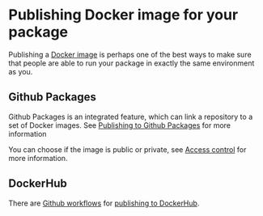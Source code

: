 # Publishing Docker image for your package
Publishing a [Docker image](https://docs.docker.com/get-started/#what-is-a-container-image) is perhaps one of the best ways to make sure that people are able to run your package in exactly the same environment as you.

## Github Packages
Github Packages is an integrated feature, which can link a repository to a set of Docker images.
See [Publishing to Github Packages](https://docs.github.com/en/actions/publishing-packages/publishing-docker-images#publishing-images-to-github-packages) for more information

You can choose if the image is public or private, see [Access control](https://docs.github.com/en/packages/learn-github-packages/configuring-a-packages-access-control-and-visibility) for more information.

## DockerHub
There are [Github workflows](../part2/github.md) for [publishing to DockerHub](https://docs.github.com/en/actions/publishing-packages/publishing-docker-images#publishing-images-to-docker-hub).
